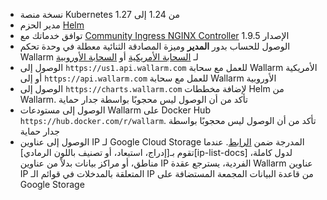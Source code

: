 * نسخة منصة Kubernetes من 1.24 إلى 1.27
* مدير الحزم [Helm](https://helm.sh/)
* توافق خدماتك مع [Community Ingress NGINX Controller](https://github.com/kubernetes/ingress-nginx) الإصدار 1.9.5
* الوصول للحساب بدور **المدير** وميزة المصادقة الثنائية معطلة في وحدة تحكم Wallarm لـ [السحابة الأمريكية](https://us1.my.wallarm.com/) أو [السحابة الأوروبية](https://my.wallarm.com/)
* الوصول إلى `https://us1.api.wallarm.com` للعمل مع سحابة Wallarm الأمريكية أو إلى `https://api.wallarm.com` للعمل مع سحابة Wallarm الأوروبية
* الوصول إلى `https://charts.wallarm.com` لإضافة مخططات Helm من Wallarm. تأكد من أن الوصول ليس محجوبًا بواسطة جدار حماية
* الوصول إلى مستودعات Wallarm على Docker Hub `https://hub.docker.com/r/wallarm`. تأكد من أن الوصول ليس محجوبًا بواسطة جدار حماية
* الوصول إلى عناوين IP لـ Google Cloud Storage المدرجة ضمن [الرابط](https://www.gstatic.com/ipranges/goog.json). عندما تقوم بـ[إدراج، استبعاد، أو تصنيف باللون الرمادي][ip-list-docs] لدول كاملة، مناطق، أو مراكز بيانات بدلاً من عناوين IP الفردية، يسترجع عقدة Wallarm عناوين IP المتعلقة بالمدخلات في قوائم الـ IP من قاعدة البيانات المجمعة المستضافة على Google Storage